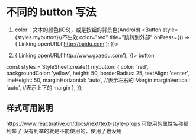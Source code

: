 # 不同的 button 写法

1. color：文本的颜色(iOS)，或是按钮的背景色(Android)
   <Button
   style={styles.mybutton}//不生效
   color="red"
   title="跳转到外部"
   onPress={() => {
   Linking.openURL('http://baidu.com');
   }}>
   </Button>

2.   <View>
       <Text
       style={styles.mybutton}
       onPress={() => {
           Linking.openURL('http://www.gxaedu.com');
       }}>
       button
       </Text>
   </View>

const styles = StyleSheet.create({
mybutton: {
color: 'red',
backgroundColor: 'yellow',
height: 50,
borderRadius: 25,
textAlign: 'center',
lineHeight: 50,
marginHorizontal: 'auto', //表示左右的 Margin
marginVertical: 'auto', //表示上下的 margin
},
});

## 样式可用说明

https://www.reactnative.cn/docs/next/text-style-props
可使用的属性名称都列举了 没有列举的就是不能使用的，使用了也没用
